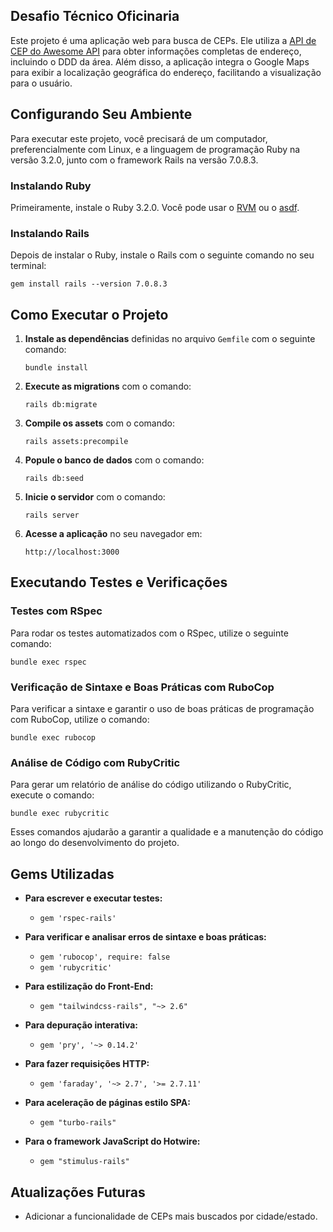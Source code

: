 ## Desafio Técnico Oficinaria

Este projeto é uma aplicação web para busca de CEPs. Ele utiliza a [API de CEP do Awesome API](https://docs.awesomeapi.com.br/api-cep) para obter informações completas de endereço, incluindo o DDD da área. Além disso, a aplicação integra o Google Maps para exibir a localização geográfica do endereço, facilitando a visualização para o usuário.

## Configurando Seu Ambiente

Para executar este projeto, você precisará de um computador, preferencialmente com Linux, e a linguagem de programação Ruby na versão 3.2.0, junto com o framework Rails na versão 7.0.8.3.

### Instalando Ruby

Primeiramente, instale o Ruby 3.2.0. Você pode usar o [RVM](https://rvm.io/) ou o [asdf](https://github.com/asdf-vm/asdf).

### Instalando Rails

Depois de instalar o Ruby, instale o Rails com o seguinte comando no seu terminal:

```
gem install rails --version 7.0.8.3
```

## Como Executar o Projeto

1. **Instale as dependências** definidas no arquivo `Gemfile` com o seguinte comando:

    ```
    bundle install
    ```

2. **Execute as migrations** com o comando:

    ```
    rails db:migrate
    ```

3. **Compile os assets** com o comando:

    ```
    rails assets:precompile
    ```

4. **Popule o banco de dados** com o comando:

    ```
    rails db:seed
    ```

5. **Inicie o servidor** com o comando:

    ```
    rails server
    ```

6. **Acesse a aplicação** no seu navegador em:

    ```
    http://localhost:3000
    ```

## Executando Testes e Verificações

### Testes com RSpec

Para rodar os testes automatizados com o RSpec, utilize o seguinte comando:

```
bundle exec rspec
```

### Verificação de Sintaxe e Boas Práticas com RuboCop

Para verificar a sintaxe e garantir o uso de boas práticas de programação com RuboCop, utilize o comando:

```
bundle exec rubocop
```

### Análise de Código com RubyCritic

Para gerar um relatório de análise do código utilizando o RubyCritic, execute o comando:

```
bundle exec rubycritic
```

Esses comandos ajudarão a garantir a qualidade e a manutenção do código ao longo do desenvolvimento do projeto.

## Gems Utilizadas

- **Para escrever e executar testes:**
  * `gem 'rspec-rails'`

- **Para verificar e analisar erros de sintaxe e boas práticas:**
  * `gem 'rubocop', require: false`
  * `gem 'rubycritic'`

- **Para estilização do Front-End:**
  * `gem "tailwindcss-rails", "~> 2.6"`

- **Para depuração interativa:**
  * `gem 'pry', '~> 0.14.2'`

- **Para fazer requisições HTTP:**
  * `gem 'faraday', '~> 2.7', '>= 2.7.11'`

- **Para aceleração de páginas estilo SPA:**
  * `gem "turbo-rails"`

- **Para o framework JavaScript do Hotwire:**
  * `gem "stimulus-rails"`

## Atualizações Futuras

* Adicionar a funcionalidade de CEPs mais buscados por cidade/estado.
